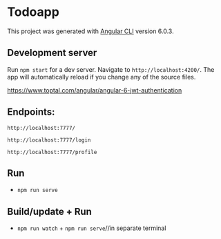 # Todoapp

This project was generated with [Angular CLI](https://github.com/angular/angular-cli) version 6.0.3.

## Development server

Run `npm start` for a dev server. Navigate to `http://localhost:4200/`. The app will automatically reload if you change any of the source files.

https://www.toptal.com/angular/angular-6-jwt-authentication





## Endpoints:

   `http://localhost:7777/ `

  ` http://localhost:7777/login `

  ` http://localhost:7777/profile `




## Run

  - ` npm run serve `

## Build/update + Run

 - ` npm run watch ` + ` npm run serve `//in separate terminal
